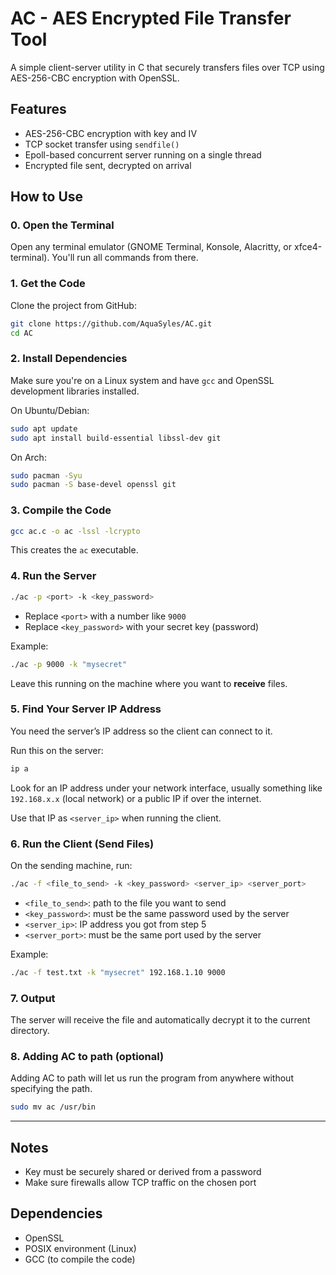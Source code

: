 # AC - AES Encrypted File Transfer Tool

A simple client-server utility in C that securely transfers files over TCP using AES-256-CBC encryption with OpenSSL.

## Features

* AES-256-CBC encryption with key and IV
* TCP socket transfer using `sendfile()`
* Epoll-based concurrent server running on a single thread
* Encrypted file sent, decrypted on arrival

## How to Use

### 0. Open the Terminal

Open any terminal emulator (GNOME Terminal, Konsole, Alacritty, or xfce4-terminal). You'll run all commands from there.

### 1. Get the Code

Clone the project from GitHub:

```bash
git clone https://github.com/AquaSyles/AC.git
cd AC
```

### 2. Install Dependencies

Make sure you're on a Linux system and have `gcc` and OpenSSL development libraries installed.

On Ubuntu/Debian:

```bash
sudo apt update
sudo apt install build-essential libssl-dev git
```

On Arch:

```bash
sudo pacman -Syu
sudo pacman -S base-devel openssl git
```

### 3. Compile the Code

```bash
gcc ac.c -o ac -lssl -lcrypto
```

This creates the `ac` executable.

### 4. Run the Server

```bash
./ac -p <port> -k <key_password>
```

* Replace `<port>` with a number like `9000`
* Replace `<key_password>` with your secret key (password)

Example:

```bash
./ac -p 9000 -k "mysecret"
```

Leave this running on the machine where you want to **receive** files.

### 5. Find Your Server IP Address

You need the server’s IP address so the client can connect to it.

Run this on the server:

```bash
ip a
```

Look for an IP address under your network interface, usually something like `192.168.x.x` (local network) or a public IP if over the internet.

Use that IP as `<server_ip>` when running the client.

### 6. Run the Client (Send Files)

On the sending machine, run:

```bash
./ac -f <file_to_send> -k <key_password> <server_ip> <server_port>
```

* `<file_to_send>`: path to the file you want to send
* `<key_password>`: must be the same password used by the server
* `<server_ip>`: IP address you got from step 5
* `<server_port>`: must be the same port used by the server

Example:

```bash
./ac -f test.txt -k "mysecret" 192.168.1.10 9000
```

### 7. Output

The server will receive the file and automatically decrypt it to the current directory.

### 8. Adding AC to path (optional)

Adding AC to path will let us run the program from anywhere without specifying the path.

```bash
sudo mv ac /usr/bin
```

---

## Notes

* Key must be securely shared or derived from a password
* Make sure firewalls allow TCP traffic on the chosen port

## Dependencies

* OpenSSL
* POSIX environment (Linux)
* GCC (to compile the code)
